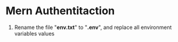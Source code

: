 # Mern Authentitaction

1. Rename the file "**env.txt**" to "**.env**", and replace all environment variables values 